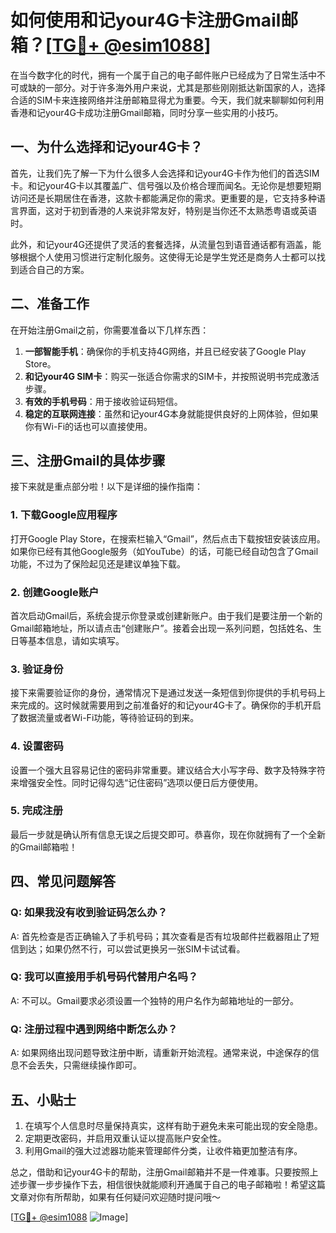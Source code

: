 # 如何使用和记your4G卡注册Gmail邮箱？[[TG💪+ @esim1088](https://t.me/s/esim1088)]

在当今数字化的时代，拥有一个属于自己的电子邮件账户已经成为了日常生活中不可或缺的一部分。对于许多海外用户来说，尤其是那些刚刚抵达新国家的人，选择合适的SIM卡来连接网络并注册邮箱显得尤为重要。今天，我们就来聊聊如何利用香港和记your4G卡成功注册Gmail邮箱，同时分享一些实用的小技巧。

## 一、为什么选择和记your4G卡？

首先，让我们先了解一下为什么很多人会选择和记your4G卡作为他们的首选SIM卡。和记your4G卡以其覆盖广、信号强以及价格合理而闻名。无论你是想要短期访问还是长期居住在香港，这款卡都能满足你的需求。更重要的是，它支持多种语言界面，这对于初到香港的人来说非常友好，特别是当你还不太熟悉粤语或英语时。

此外，和记your4G还提供了灵活的套餐选择，从流量包到语音通话都有涵盖，能够根据个人使用习惯进行定制化服务。这使得无论是学生党还是商务人士都可以找到适合自己的方案。

## 二、准备工作

在开始注册Gmail之前，你需要准备以下几样东西：

1. **一部智能手机**：确保你的手机支持4G网络，并且已经安装了Google Play Store。
2. **和记your4G SIM卡**：购买一张适合你需求的SIM卡，并按照说明书完成激活步骤。
3. **有效的手机号码**：用于接收验证码短信。
4. **稳定的互联网连接**：虽然和记your4G本身就能提供良好的上网体验，但如果你有Wi-Fi的话也可以直接使用。

## 三、注册Gmail的具体步骤

接下来就是重点部分啦！以下是详细的操作指南：

### 1. 下载Google应用程序

打开Google Play Store，在搜索栏输入“Gmail”，然后点击下载按钮安装该应用。如果你已经有其他Google服务（如YouTube）的话，可能已经自动包含了Gmail功能，不过为了保险起见还是建议单独下载。

### 2. 创建Google账户

首次启动Gmail后，系统会提示你登录或创建新账户。由于我们是要注册一个新的Gmail邮箱地址，所以请点击“创建账户”。接着会出现一系列问题，包括姓名、生日等基本信息，请如实填写。

### 3. 验证身份

接下来需要验证你的身份，通常情况下是通过发送一条短信到你提供的手机号码上来完成的。这时候就需要用到之前准备好的和记your4G卡了。确保你的手机开启了数据流量或者Wi-Fi功能，等待验证码的到来。

### 4. 设置密码

设置一个强大且容易记住的密码非常重要。建议结合大小写字母、数字及特殊字符来增强安全性。同时记得勾选“记住密码”选项以便日后方便使用。

### 5. 完成注册

最后一步就是确认所有信息无误之后提交即可。恭喜你，现在你就拥有了一个全新的Gmail邮箱啦！

## 四、常见问题解答

### Q: 如果我没有收到验证码怎么办？
A: 首先检查是否正确输入了手机号码；其次查看是否有垃圾邮件拦截器阻止了短信到达；如果仍然不行，可以尝试更换另一张SIM卡试试看。

### Q: 我可以直接用手机号码代替用户名吗？
A: 不可以。Gmail要求必须设置一个独特的用户名作为邮箱地址的一部分。

### Q: 注册过程中遇到网络中断怎么办？
A: 如果网络出现问题导致注册中断，请重新开始流程。通常来说，中途保存的信息不会丢失，只需继续操作即可。

## 五、小贴士

1. 在填写个人信息时尽量保持真实，这样有助于避免未来可能出现的安全隐患。
2. 定期更改密码，并启用双重认证以提高账户安全性。
3. 利用Gmail的强大过滤器功能来管理邮件分类，让收件箱更加整洁有序。

总之，借助和记your4G卡的帮助，注册Gmail邮箱并不是一件难事。只要按照上述步骤一步步操作下去，相信很快就能顺利开通属于自己的电子邮箱啦！希望这篇文章对你有所帮助，如果有任何疑问欢迎随时提问哦～

[[TG💪+ @esim1088](https://t.me/s/esim1088) ![Image](https://i.postimg.cc/4NQfJmqS/Snipaste-2025-05-13-00-14-12.png)]